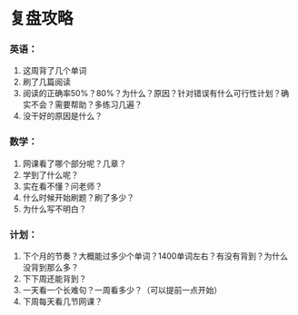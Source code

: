 # 复盘攻略

### 英语：

1. 这周背了几个单词
2. 刷了几篇阅读
3. 阅读的正确率50%？80%？为什么？原因？针对错误有什么可行性计划？确实不会？需要帮助？多练习几遍？
4. 没干好的原因是什么？

### 数学：

1. 网课看了哪个部分呢？几章？
2. 学到了什么呢？
3. 实在看不懂？问老师？
4. 什么时候开始刷题？刷了多少？
5. 为什么写不明白？

### 计划：

1. 下个月的节奏？大概能过多少个单词？1400单词左右？有没有背到？为什么没背到那么多？
2. 下下周还能背到？
3. 一天看一个长难句？一周看多少？（可以提前一点开始）
4. 下周每天看几节网课？